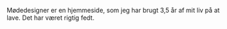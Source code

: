 Mødedesigner er en hjemmeside, som jeg har brugt 3,5 år af mit liv på at lave. 
Det har været rigtig fedt. 
